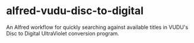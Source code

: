 alfred-vudu-disc-to-digital
===========================

An Alfred workflow for quickly searching against available titles in VUDU's Disc to Digital UltraViolet conversion program.
